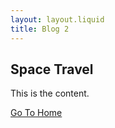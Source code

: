 ```yaml
---
layout: layout.liquid
title: Blog 2
---
```


## Space Travel
This is the content.

<div id = "return">
<a href = "/">Go To Home</a>
</div>